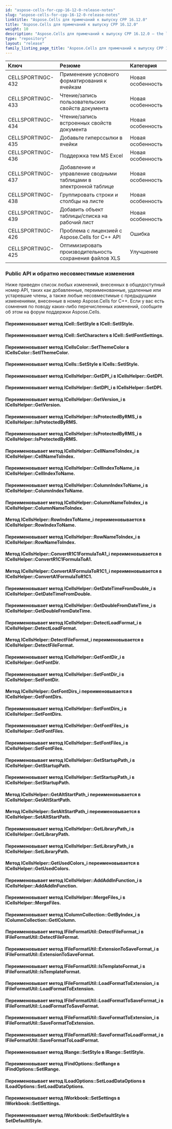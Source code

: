 ```yaml
---
id: "aspose-cells-for-cpp-16-12-0-release-notes"
slug: "aspose-cells-for-cpp-16-12-0-release-notes"
linktitle: "Aspose.Cells для примечаний к выпуску CPP 16.12.0"
title: "Aspose.Cells для примечаний к выпуску CPP 16.12.0"
weight: 10
description: "Aspose.Cells для примечаний к выпуску CPP 16.12.0 – the latest updates and fixes."
type: "repository"
layout: "release"
family_listing_page_title: "Aspose.Cells для примечаний к выпуску CPP 16.12.0"
---
```

|**Ключ**|**Резюме**|**Категория**|
|:- |:- |:- |
|CELLSPORTINGC-432|Применение условного форматирования к ячейкам|Новая особенность|
|CELLSPORTINGC-433|Чтение/запись пользовательских свойств документа|Новая особенность|
|CELLSPORTINGC-434|Чтение/запись встроенных свойств документа|Новая особенность|
|CELLSPORTINGC-435|Добавьте гиперссылки в ячейки|Новая особенность|
|CELLSPORTINGC-436|Поддержка тем MS Excel|Новая особенность|
|CELLSPORTINGC-437|Добавление и управление сводными таблицами в электронной таблице|Новая особенность|
|CELLSPORTINGC-438|Группировать строки и столбцы на листе|Новая особенность|
|CELLSPORTINGC-439|Добавить объект таблицы/списка на рабочий лист|Новая особенность|
|CELLSPORTINGC-426|Проблема с лицензией с Aspose.Cells for C++ API|Ошибка|
|CELLSPORTINGC-425|Оптимизировать производительность сохранения файлов XLS|Улучшение|
### **Public API и обратно несовместимые изменения**
Ниже приведен список любых изменений, внесенных в общедоступный номер API, таких как добавленные, переименованные, удаленные или устаревшие члены, а также любые несовместимые с предыдущими изменениями, внесенные в номер Aspose.Cells for C++. Если у вас есть сомнения по поводу каких-либо перечисленных изменений, сообщите об этом на форум поддержки Aspose.Cells.
#### **Переименовывает метод ICell::SetStyle в ICell::SetIStyle.**
#### **Переименовывает метод ICell::SetCharacters в ICell::SetIFontSettings.**
#### **Переименовывает метод ICellsColor::SetThemeColor в ICellsColor::SetIThemeColor.**
#### **Переименовывает метод ICells::SetStyle в ICells::SetIStyle.**
#### **Переименовывает метод ICellsHelper::GetDPI_i в ICellsHelper::GetDPI.**
#### **Переименовывает метод ICellsHelper::SetDPI_i в ICellsHelper::SetDPI.**
#### **Переименовывает метод ICellsHelper::GetVersion_i в ICellsHelper::GetVersion.**
#### **Переименовывает метод ICellsHelper::IsProtectedByRMS_i в ICellsHelper::IsProtectedByRMS.**
#### **Переименовывает метод ICellsHelper::IsProtectedByRMS_i в ICellsHelper::IsProtectedByRMS.**
#### **Переименовывает метод ICellsHelper::CellNameToIndex_i в ICellsHelper::CellNameToIndex.**
#### **Переименовывает метод ICellsHelper::CellIndexToName_i в ICellsHelper::CellIndexToName.**
#### **Переименовывает метод ICellsHelper::ColumnIndexToName_i в ICellsHelper::ColumnIndexToName.**
#### **Переименовывает метод ICellsHelper::ColumnNameToIndex_i в ICellsHelper::ColumnNameToIndex.**
#### **Метод ICellsHelper::RowIndexToName_i переименовывается в ICellsHelper::RowIndexToName.**
#### **Переименовывает метод ICellsHelper::RowNameToIndex_i в ICellsHelper::RowNameToIndex.**
#### **Метод ICellsHelper::ConvertR1C1FormulaToA1_i переименовывается в ICellsHelper::ConvertR1C1FormulaToA1.**
#### **Метод ICellsHelper::ConvertA1FormulaToR1C1_i переименовывается в ICellsHelper::ConvertA1FormulaToR1C1.**
#### **Переименовывает метод ICellsHelper::GetDateTimeFromDouble_i в ICellsHelper::GetDateTimeFromDouble.**
#### **Переименовывает метод ICellsHelper::GetDoubleFromDateTime_i в ICellsHelper::GetDoubleFromDateTime.**
#### **Переименовывает метод ICellsHelper::DetectLoadFormat_i в ICellsHelper::DetectLoadFormat.**
#### **Метод ICellsHelper::DetectFileFormat_i переименовывается в ICellsHelper::DetectFileFormat.**
#### **Переименовывает метод ICellsHelper::GetFontDir_i в ICellsHelper::GetFontDir.**
#### **Переименовывает метод ICellsHelper::SetFontDir_i в ICellsHelper::SetFontDir.**
#### **Метод ICellsHelper::GetFontDirs_i переименовывается в ICellsHelper::GetFontDirs.**
#### **Переименовывает метод ICellsHelper::SetFontDirs_i в ICellsHelper::SetFontDirs.**
#### **Переименовывает метод ICellsHelper::GetFontFiles_i в ICellsHelper::GetFontFiles.**
#### **Переименовывает метод ICellsHelper::SetFontFiles_i в ICellsHelper::SetFontFiles.**
#### **Переименовывает метод ICellsHelper::GetStartupPath_i в ICellsHelper::GetStartupPath.**
#### **Переименовывает метод ICellsHelper::SetStartupPath_i в ICellsHelper::SetStartupPath.**
#### **Метод ICellsHelper::GetAltStartPath_i переименовывается в ICellsHelper::GetAltStartPath.**
#### **Метод ICellsHelper::SetAltStartPath_i переименовывается в ICellsHelper::SetAltStartPath.**
#### **Переименовывает метод ICellsHelper::GetLibraryPath_i в ICellsHelper::GetLibraryPath.**
#### **Переименовывает метод ICellsHelper::SetLibraryPath_i в ICellsHelper::SetLibraryPath.**
#### **Метод ICellsHelper::GetUsedColors_i переименовывается в ICellsHelper::GetUsedColors.**
#### **Переименовывает метод ICellsHelper::AddAddInFunction_i в ICellsHelper::AddAddInFunction.**
#### **Переименовывает метод ICellsHelper::MergeFiles_i в ICellsHelper::MergeFiles.**
#### **Переименовывает метод IColumnCollection::GetByIndex_i в IColumnCollection::GetIColumn.**
#### **Переименовывает метод IFileFormatUtil::DetectFileFormat_i в IFileFormatUtil::DetectFileFormat.**
#### **Переименовывает метод IFileFormatUtil::ExtensionToSaveFormat_i в IFileFormatUtil::ExtensionToSaveFormat.**
#### **Переименовывает метод IFileFormatUtil::IsTemplateFormat_i в IFileFormatUtil::IsTemplateFormat.**
#### **Переименовывает метод IFileFormatUtil::LoadFormatToExtension_i в IFileFormatUtil::LoadFormatToExtension.**
#### **Переименовывает метод IFileFormatUtil::LoadFormatToSaveFormat_i в IFileFormatUtil::LoadFormatToSaveFormat.**
#### **Переименовывает метод IFileFormatUtil::SaveFormatToExtension_i в IFileFormatUtil::SaveFormatToExtension.**
#### **Переименовывает метод IFileFormatUtil::SaveFormatToLoadFormat_i в IFileFormatUtil::SaveFormatToLoadFormat.**
#### **Переименовывает метод IRange::SetStyle в IRange::SetIStyle.**
#### **Переименовывает метод IFindOptions::SetRange в IFindOptions::SetIRange.**
#### **Переименовывает метод ILoadOptions::SetLoadDataOptions в ILoadOptions::SetLoadDataOptions.**
#### **Переименовывает метод IWorkbook::SetSettings в IWorkbook::SetISettings.**
#### **Переименовывает метод IWorkbook::SetDefaultStyle в SetDefaultIStyle.**
